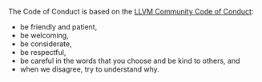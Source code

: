 The Code of Conduct is based on the [LLVM Community Code of Conduct](https://llvm.org/docs/CodeOfConduct.html):

- be friendly and patient,
- be welcoming,
- be considerate,
- be respectful,
- be careful in the words that you choose and be kind to others, and
- when we disagree, try to understand why.
